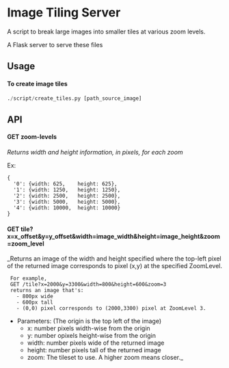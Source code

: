 # Image Tiling Server

A script to break large images into smaller tiles at various zoom levels.

A Flask server to serve these files

## Usage

#### To create image tiles
```python
./script/create_tiles.py [path_source_image]
```

## API

#### GET zoom-levels

_Returns width and height information, in pixels, for each zoom_
   


Ex:
   ```
   {
     '0': {width: 625,    height: 625},
     '1': {width: 1250,   height: 1250},
     '2': {width: 2500,   height: 2500},
     '3': {width: 5000,   height: 5000},
     '4': {width: 10000,  height: 10000}
   }
   ```

#### GET tile?x=x_offset&y=y_offset&width=image_width&height=image_height&zoom=zoom_level

_Returns an image of the width and height specified where
     the top-left pixel of the returned image corresponds to pixel (x,y)
     at the specified ZoomLevel.

     For example,
     GET /tile?x=2000&y=3300&width=800&height=600&zoom=3
     returns an image that's:
       - 800px wide
       - 600px tall
       - (0,0) pixel corresponds to (2000,3300) pixel at ZoomLevel 3.

   - Parameters: (The origin is the top left of the image)
       - x: number  pixels width-wise from the origin
       - y: number opixels height-wise from the origin
       - width: number  pixels wide of the returned image
       - height: number  pixels tall of the returned image
       - zoom: The tileset to use. A higher zoom means closer._